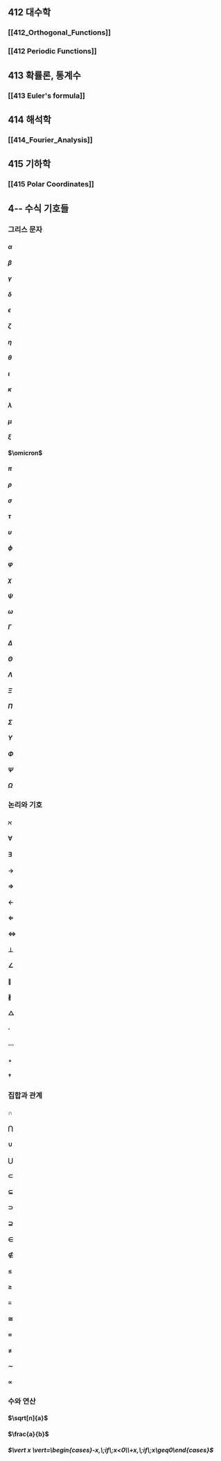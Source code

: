 ## 412 대수학
### [[412_Orthogonal_Functions]]
### [[412 Periodic Functions]]
## 413 확률론, 통계수
### [[413 Euler's formula]]

## 414 해석학
### [[414_Fourier_Analysis]]


## 415 기하학
### [[415 Polar Coordinates]]

## 4-- 수식 기호들
### 그리스 문자
#### $\alpha$
#### $\beta$
#### $\gamma$
#### $\delta$
#### $\epsilon$
#### $\zeta$
#### $\eta$
#### $\theta$
#### $\iota$
#### $\kappa$
#### $\lambda$
#### $\mu$
#### $\xi$
#### $\omicron$
#### $\pi$
#### $\rho$
#### $\sigma$
#### $\tau$
#### $\upsilon$
#### $\phi$
#### $\varphi$
#### $\chi$
#### $\psi$
#### $\omega$


#### $\Gamma$
#### $\Delta$
#### $\Theta$
#### $\Lambda$
#### $\Xi$
#### $\Pi$
#### $\Sigma$

#### $\Upsilon$
#### $\Phi$
#### $\Psi$
#### $\Omega$

### 논리와 기호
#### $\aleph$
#### $\forall$
#### $\exists$
#### $\rightarrow$
#### $\Rightarrow$
#### $\leftarrow$
#### $\Leftarrow$
#### $\Leftrightarrow$


#### $\perp$
#### $\angle$
#### $\parallel$
#### $\nparallel$
#### $\triangle$


#### $\cdot$
#### $\cdots$
#### $\circ$
#### $\dagger$


### 집합과 관계
#### $\cap$
#### $\bigcap$
#### $\cup$
#### $\bigcup$
#### $\subset$
#### $\subseteq$
#### $\supset$
#### $\supseteq$
#### $\in$
#### $\notin$


#### $\le$
#### $\ge$
#### $\equiv$
#### $\cong$
#### $\approx$
#### $\ne$


#### $\sim$
#### $\propto$


### 수와 연산
#### $\sqrt[n]{a}$
#### $\frac{a}{b}$

##### $\vert x \vert=\begin{cases}-x,\;if\;x<0\\+x,\;if\;x\geq0\end{cases}$
